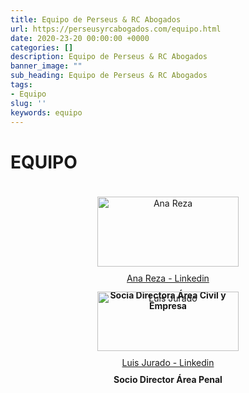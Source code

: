 ```yaml
---
title: Equipo de Perseus & RC Abogados
url: https://perseusyrcabogados.com/equipo.html
date: 2020-23-20 00:00:00 +0000
categories: []
description: Equipo de Perseus & RC Abogados
banner_image: ""
sub_heading: Equipo de Perseus & RC Abogados
tags:
- Equipo
slug: ''
keywords: equipo
---
```

<style>
    #equipo {
        display: flex;
        flex-wrap: wrap;
        justify-content: center;
    }

    #ana, #luis {
        margin: 20px;
        text-align: center;
    }

    .cargo {
        font-weight: bold;
        margin-top: 10px;
        margin-bottom: 10px;
    }

    img {
        width: 100%;
        height: auto;
    }

    .linkedin {
        display: inline-block;
        margin-top: 10px;
        margin-bottom: 10px;
    }

    @media (min-width: 600px) {
        #ana, #luis {
            flex-basis: 45%;
        }
    }
</style>

<h1>EQUIPO</h1>
<div id="equipo">
    <div id="ana">
        <img src="https://user-images.githubusercontent.com/63341181/84498230-81cae200-acb0-11ea-852f-a325640dc051.jpg" title="Ana Reza" alt="Ana Reza"/>
        <div class="linkedin">
            <a href="https://www.linkedin.com/in/ana-m%AA-reza-corti%F1as-72107570/" title="Ana Reza - Linkedin">Ana Reza - Linkedin</a>
            <p class="cargo">Socia Directora Área Civil y Empresa</p>
        </div>
    </div>
    <div id="luis">
        <img src="https://user-images.githubusercontent.com/63341181/84498586-395ff400-acb1-11ea-9709-0c3801825aa1.jpg" title="Luis Jurado" alt="Luis Jurado"/>
        <div class="linkedin">
            <a href="https://www.linkedin.com/in/luisjuradocano/">Luis Jurado - Linkedin</a>
            <p class="cargo">Socio Director Área Penal</p>
        </div>
    </div>
</div>
